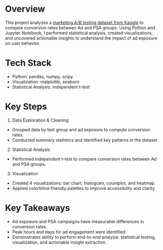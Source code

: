 # Overview
This project analyzes a [marketing A/B testing dataset from Kaggle](https://www.kaggle.com/datasets/faviovaz/marketing-ab-testing) to compare conversion rates between Ad and PSA groups. Using Python and Jupyter Notebook, I performed statistical analysis, created visualizations, and uncovered actionable insights to understand the impact of ad exposure on user behavior.

# Tech Stack
* Python: pandas, numpy, scipy
* Visualization: matplotlib, seaborn
* Statistical Analysis: independent t-test

# Key Steps
1. Data Exploration & Cleaning
* Grouped data by test group and ad exposure to compute conversion rates.
* Conducted summary statistics and identified key patterns in the dataset.
2. Statistical Analysis
* Performed independent t-test to compare conversion rates between Ad and PSA groups.
3. Visualization
* Created 4 visualizations: bar chart, histogram, countplot, and heatmap.
* Applied colorblind-friendly palettes to improve accessibility and clarity.

# Key Takeaways
* Ad exposure and PSA campaigns have measurable differences in conversion rates.
* Peak hours and days for ad engagement were identified.
* Demonstrates ability to perform end-to-end analysis: statistical testing, visualization, and actionable insight extraction.
